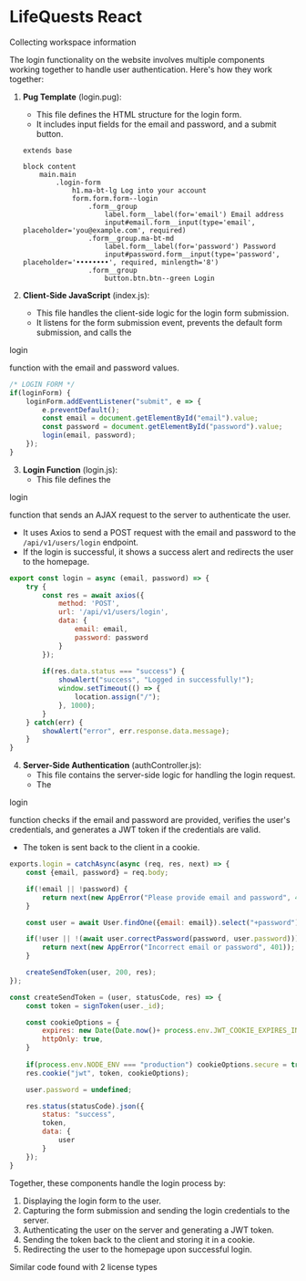 # LifeQuests React

Collecting workspace information

The login functionality on the website involves multiple components working together to handle user authentication. Here's how they work together:

1. **Pug Template** (login.pug):
   - This file defines the HTML structure for the login form.
   - It includes input fields for the email and password, and a submit button.
   ```pug
   extends base

   block content
       main.main
           .login-form
               h1.ma-bt-lg Log into your account
               form.form.form--login
                   .form__group
                       label.form__label(for='email') Email address
                       input#email.form__input(type='email', placeholder='you@example.com', required)
                   .form__group.ma-bt-md
                       label.form__label(for='password') Password
                       input#password.form__input(type='password', placeholder='••••••••', required, minlength='8')
                   .form__group
                       button.btn.btn--green Login
   ```

2. **Client-Side JavaScript** (index.js):
   - This file handles the client-side logic for the login form submission.
   - It listens for the form submission event, prevents the default form submission, and calls the 

login

 function with the email and password values.
   ```javascript
   /* LOGIN FORM */
   if(loginForm) {
       loginForm.addEventListener("submit", e => {
           e.preventDefault();
           const email = document.getElementById("email").value;
           const password = document.getElementById("password").value;
           login(email, password);
       });
   }
   ```

3. **Login Function** (login.js):
   - This file defines the 

login

 function that sends an AJAX request to the server to authenticate the user.
   - It uses Axios to send a POST request with the email and password to the `/api/v1/users/login` endpoint.
   - If the login is successful, it shows a success alert and redirects the user to the homepage.
   ```javascript
   export const login = async (email, password) => {
       try {
           const res = await axios({
               method: 'POST',
               url: '/api/v1/users/login',
               data: {
                   email: email,
                   password: password
               }
           });
       
           if(res.data.status === "success") {
               showAlert("success", "Logged in successfully!");
               window.setTimeout(() => {
                   location.assign("/");
               }, 1000);
           }
       } catch(err) {
           showAlert("error", err.response.data.message);
       }
   }
   ```

4. **Server-Side Authentication** (authController.js):
   - This file contains the server-side logic for handling the login request.
   - The 

login

 function checks if the email and password are provided, verifies the user's credentials, and generates a JWT token if the credentials are valid.
   - The token is sent back to the client in a cookie.
   ```javascript
   exports.login = catchAsync(async (req, res, next) => {
       const {email, password} = req.body;

       if(!email || !password) {
           return next(new AppError("Please provide email and password", 400));
       }

       const user = await User.findOne({email: email}).select("+password");

       if(!user || !(await user.correctPassword(password, user.password))) {
           return next(new AppError("Incorrect email or password", 401));
       }

       createSendToken(user, 200, res);
   });

   const createSendToken = (user, statusCode, res) => {
       const token = signToken(user._id);

       const cookieOptions = {
           expires: new Date(Date.now()+ process.env.JWT_COOKIE_EXPIRES_IN * 24 * 3600 * 1000),
           httpOnly: true,
       }
       
       if(process.env.NODE_ENV === "production") cookieOptions.secure = true;
       res.cookie("jwt", token, cookieOptions);

       user.password = undefined;

       res.status(statusCode).json({
           status: "success",
           token,
           data: {
               user
           }
       });
   }
   ```

Together, these components handle the login process by:
1. Displaying the login form to the user.
2. Capturing the form submission and sending the login credentials to the server.
3. Authenticating the user on the server and generating a JWT token.
4. Sending the token back to the client and storing it in a cookie.
5. Redirecting the user to the homepage upon successful login.

Similar code found with 2 license types